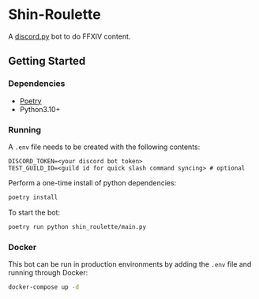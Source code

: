# Shin-Roulette

A [discord.py](https://github.com/Rapptz/discord.py) bot to do FFXIV content.

## Getting Started

### Dependencies

- [Poetry](https://python-poetry.org/docs/)
- Python3.10+

### Running

A `.env` file needs to be created with the following contents:

```
DISCORD_TOKEN=<your discord bot token>
TEST_GUILD_ID=<guild id for quick slash command syncing> # optional
```

Perform a one-time install of python dependencies:

```bash
poetry install
```

To start the bot:

```bash
poetry run python shin_roulette/main.py
```

### Docker

This bot can be run in production environments by adding the `.env` file and
running through Docker:

```bash
docker-compose up -d
```
